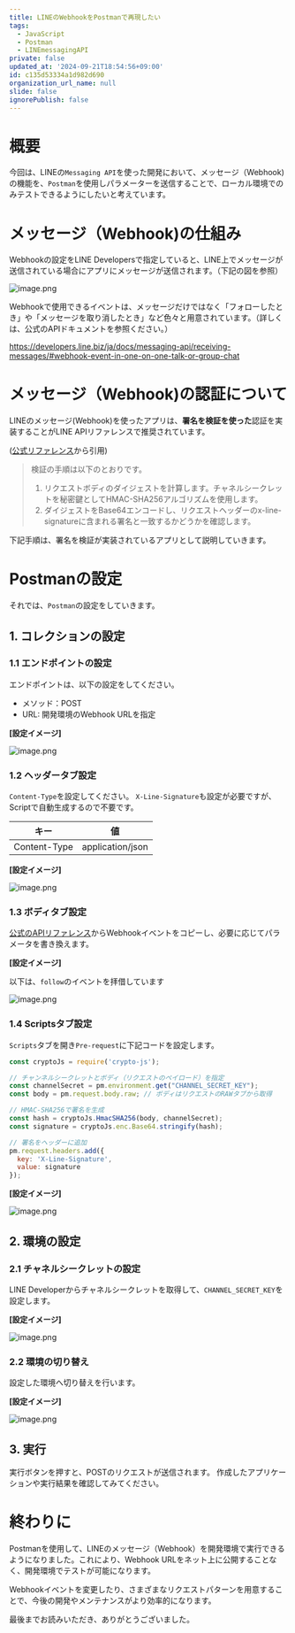 ```yaml
---
title: LINEのWebhookをPostmanで再現したい
tags:
  - JavaScript
  - Postman
  - LINEmessagingAPI
private: false
updated_at: '2024-09-21T18:54:56+09:00'
id: c135d53334a1d982d690
organization_url_name: null
slide: false
ignorePublish: false
---
```

# 概要

今回は、LINEの`Messaging API`を使った開発において、メッセージ（Webhook)の機能を、`Postman`を使用しパラメーターを送信することで、ローカル環境でのみテストできるようにしたいと考えています。


# メッセージ（Webhook)の仕組み

Webhookの設定をLINE Developersで指定していると、LINE上でメッセージが送信されている場合にアプリにメッセージが送信されます。（下記の図を参照）

![image.png](https://qiita-image-store.s3.ap-northeast-1.amazonaws.com/0/473097/41cc331c-d9ca-1eff-008b-06b1245e457c.png)

Webhookで使用できるイベントは、メッセージだけではなく「フォローしたとき」や「メッセージを取り消したとき」など色々と用意されています。（詳しくは、公式のAPIドキュメントを参照ください。）

https://developers.line.biz/ja/docs/messaging-api/receiving-messages/#webhook-event-in-one-on-one-talk-or-group-chat




# メッセージ（Webhook)の認証について

LINEのメッセージ(Webhook)を使ったアプリは、**署名を検証を使った**認証を実装することがLINE APIリファレンスで推奨されています。

([公式リファレンス](https://developers.line.biz/ja/reference/messaging-api/#signature-validation)から引用)

> 検証の手順は以下のとおりです。
> 1. リクエストボディのダイジェストを計算します。チャネルシークレットを秘密鍵としてHMAC-SHA256アルゴリズムを使用します。
> 2. ダイジェストをBase64エンコードし、リクエストヘッダーのx-line-signatureに含まれる署名と一致するかどうかを確認します。

下記手順は、署名を検証が実装されているアプリとして説明していきます。

# Postmanの設定

それでは、`Postman`の設定をしていきます。

## 1. コレクションの設定

### 1.1 エンドポイントの設定

エンドポイントは、以下の設定をしてください。


- メソッド：POST
- URL: 開発環境のWebhook URLを指定

**[設定イメージ]**

![image.png](https://qiita-image-store.s3.ap-northeast-1.amazonaws.com/0/473097/eab1608b-8754-5162-7edf-93dfcba93401.png)

### 1.2 ヘッダータブ設定

`Content-Type`を設定してください。
`X-Line-Signature`も設定が必要ですが、Scriptで自動生成するので不要です。

|キー|値|
|-|-|
|Content-Type|application/json|

**[設定イメージ]**

![image.png](https://qiita-image-store.s3.ap-northeast-1.amazonaws.com/0/473097/0e73129d-917d-d0bf-9c13-4e1ff85d8ed4.png)



### 1.3 ボディタブ設定

[公式のAPIリファレンス](https://developers.line.biz/ja/reference/messaging-api/)からWebhookイベントをコピーし、必要に応じてパラメータを書き換えます。

**[設定イメージ]**

以下は、`follow`のイベントを拝借しています


![image.png](https://qiita-image-store.s3.ap-northeast-1.amazonaws.com/0/473097/019998cb-e71d-988b-82e1-5f8ec19c2c31.png)


### 1.4 Scriptsタブ設定

`Scripts`タブを開き`Pre-request`に下記コードを設定します。

```javascript
const cryptoJs = require('crypto-js');

// チャンネルシークレットとボディ（リクエストのペイロード）を指定
const channelSecret = pm.environment.get("CHANNEL_SECRET_KEY");
const body = pm.request.body.raw; // ボディはリクエストのRAWタブから取得

// HMAC-SHA256で署名を生成
const hash = cryptoJs.HmacSHA256(body, channelSecret);
const signature = cryptoJs.enc.Base64.stringify(hash);

// 署名をヘッダーに追加
pm.request.headers.add({
  key: 'X-Line-Signature',
  value: signature
});
```

**[設定イメージ]**

![image.png](https://qiita-image-store.s3.ap-northeast-1.amazonaws.com/0/473097/25691ed8-04c6-6e4d-a11f-243a7853b5d1.png)

## 2. 環境の設定

### 2.1 チャネルシークレットの設定

LINE Developerからチャネルシークレットを取得して、`CHANNEL_SECRET_KEY`を設定します。


**[設定イメージ]**

![image.png](https://qiita-image-store.s3.ap-northeast-1.amazonaws.com/0/473097/e2117a24-ad10-82fd-1176-6f64e962463c.png)


### 2.2 環境の切り替え

設定した環境へ切り替えを行います。

**[設定イメージ]**

![image.png](https://qiita-image-store.s3.ap-northeast-1.amazonaws.com/0/473097/5f2b2509-dc89-0435-a7a9-b42230485422.png)


## 3. 実行

実行ボタンを押すと、POSTのリクエストが送信されます。
作成したアプリケーションや実行結果を確認してみてください。

# 終わりに

Postmanを使用して、LINEのメッセージ（Webhook）を開発環境で実行できるようになりました。これにより、Webhook URLをネット上に公開することなく、開発環境でテストが可能になります。

Webhookイベントを変更したり、さまざまなリクエストパターンを用意することで、今後の開発やメンテナンスがより効率的になります。

最後までお読みいただき、ありがとうございました。
